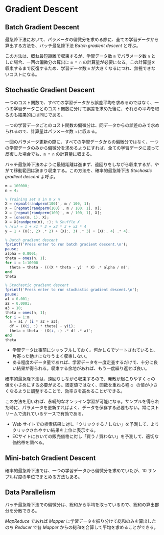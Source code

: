 # Gradient Descent

<script type="text/x-mathjax-config">
  MathJax.Hub.Config({ tex2jax: { inlineMath: [['$','$'], ["\\(","\\)"]] } });
</script>
<script type="text/javascript"
  src="http://cdn.mathjax.org/mathjax/latest/MathJax.js?config=TeX-AMS_HTML">
</script>

## Batch Gradient Descent

最急降下法において、パラメータの偏微分を求める際に、全ての学習データから算出する方法を、バッチ最急降下法 _Batch gradient descent_ と呼ぶ。

この方法は、概ね最短距離で収束するが、学習データ数 `m` でパラメータ数 `n` とした場合、一回の偏微分の算出に `m * n` の計算量が必要になる。この計算量を収束するまで反復するため、学習データ数 `m` が大きくなるにつれ、無視できないコストになる。

<script type="math/tex; mode=display" id="MathJax-Element-batch_grad">
J(\theta) = \frac{1}{2m} {\sum_{i=1}^{m} (h_{\theta}(x^{(i)})-y^{(i)})^2} \\
\frac{\partial}{\partial \theta_{j}} J(\theta) = \frac{1}{m} \sum_{i=1}^{m} (h_{\theta}(x^{(i)}) - y^{(i)}) x_{j}^{(i)} \\
\theta_{j} := \theta_{j} - \alpha \left( \frac{ \partial}{ \partial \theta_{j}} J(\theta) \right) \\
</script>

## Stochastic Gradient Descent

一つのコスト関数で、すべての学習データから誤差平均を求めるのではなく、一つの学習データごとのコスト関数に分けて誤差を求めた後に、それらの平均を取るのも結果的には同じである。

<script type="math/tex; mode=display" id="MathJax-Element-stochasitc_cost">
\text{cost$(\theta, (x^{(i)}, y^{(i)}))$} = \frac{1}{2} (h_{\theta}(x^{(i)}) - y^{(i)})^{2} \\
J(\theta) = \frac{1}{m} \sum_{i=1}^{m} \text{cost$(\theta, (x^{(i)}, y^{(i)}))$} \\
</script>

一つの学習データごとのコスト関数の偏微分は、同データからの誤差のみで求められるので、計算量はパラメータ数 `n` に収まる。

<script type="math/tex; mode=display" id="MathJax-Element-stochasitc_grad">
\frac{\partial}{\partial \theta_{j}} \text{cost$(\theta, (x^{(i)}, y^{(i)}))$} = (h_{\theta}(x^{(i)}) - y^{(i)}) x_{j}^{(i)} \\
\theta_{j} := \theta_{j} - \alpha \left( \frac{\partial}{\partial \theta_{j}} \text{cost$(\theta, (x^{(i)}, y^{(i)}))$} \right) \\
</script>

一回のパラメータ更新の際に、すべての学習データからの偏微分ではなく、一つの学習データのみから偏微分を求めるようにすれば、全ての学習データに渡って反復した場合でも、`m * n` の計算量に収まる。

バッチ最急降下法のように最短距離は進まず、遠回りをしながら収束するが、やがて移動範囲は狭まり収束する。この方法を、確率的最急降下法 _Stochastic gradient descent_ よ呼ぶ。

```octave
m = 100000;
n = 4;

% Training set X in m x n
X = repmat(randperm(100)', m / 100, 1);
X = [repmat(randperm(100)', m / 100, 1), X];
X = [repmat(randperm(100)', m / 100, 1), X];
X = [ones(m, 1), X];
X = X(randperm(m), :); % Shuffle X
% h(x) = 1 + x1 * 2 + x2 * 3 + x3 * 4
y = 1 + (X(:, 2) .* 2) + (X(:, 3) .* 3) + (X(:, 4) .* 4);

% Batch gradient descent
fprintf('Press enter to run batch gradient descent.\n');
pause;
alpha = 0.0001;
theta = ones(n, 1);
for i = 1:10000
  theta = theta - (((X * theta - y)' * X) .* alpha / m)';
end
theta

% Stochastic gradient descent
fprintf('Press enter to run stochastic gradient descent.\n');
pause;
a1 = 0.001;
a2 = 0.0001;
a3 = 10;
theta = ones(n, 1);
for i = 1:m
  a = a1 / (i * a2 + a3);
  df = (X(i, :) * theta) - y(i);
  theta = theta - (X(i, :) .* df .* a)';
end
theta
```

* 学習データは事前にシャッフルしておく。何かしらでソートされていると、片寄った動きになりうまく収束しない。
* ある程度のデータ量であれば、学習データを一度走査するだけで、十分に良い結果が得られる。収束する余地があれば、もう一度繰り返せば良い。

確率的最急降下法は、遠回りしながら収束するので、発散が起こりやすく `α` の値を小さめにする必要がある。固定値ではなく、回数を重ねる程 `α ` の値が小さくなるように調整することで、効率さを高めることができる。

<script type="math/tex; mode=display" id="MathJax-Element-stochasitc_grad_alpha">
{\scriptsize \text{$n = $ number of iteration}} \\
\alpha = \frac{\alpha_1}{n \cdot \alpha_2 + \alpha_3}
</script>

この方法を用いれば、永続的なオンライン学習が可能になる。サンプルを得られた時に、パラメータを更新すればよく、データを保存する必要もない。常にストリームで流れているケースで有効である。

* Web サイトでの検索結果に対し「クリックする / しない」を予測して、よりクリックされやすい結果を上位に表示する。
* ECサイトにおいての販売価格に対し「買う / 買わない」を予測して、適切な価格帯を調べる。

## Mini-batch Gradient Descent

確率的最急降下法では、一つの学習データから偏微分を求めていたが、10 サンプル程度の単位でまとめる方法もある。

<script type="math/tex; mode=display" id="MathJax-Element-mini_batch_grad">
\text{for $i = 1, 11, 21, 31, \ldots$} \\
\theta_{j} := \theta_{j} - \alpha \frac{1}{10} \sum_{k=i}^{i+9} (h_{\theta}(x^{(k)}) - y^{(k)}) x_{j}^{(k)} \\
</script>

## Data Parallelism

バッチ最急降下法での偏微分は、総和から平均を取っているので、総和の算出部分を分散できる。

<script type="math/tex; mode=display" id="MathJax-Element-data_parallelism_grad">
\frac{\partial}{\partial \theta_{j}} J(\theta) = \frac{1}{m} \sum_{i=1}^{m} (h_{\theta}(x^{(i)}) - y^{(i)}) x_{j}^{(i)} = \frac{1}{m} s_{j} \\
s_{j} = \sum_{i=1}^{m} (h_{\theta}(x^{(i)}) - y^{(i)}) x_{j}^{(i)} \\
</script>

_MapReduce_ であれば _Mapper_ に学習データを振り分けて総和のみを算出したのち _Reducer_ で各 _Mapper_ からの総和を合算して平均を求めることができる。

<script type="math/tex; mode=display" id="MathJax-Element-data_parallelism_mapred">
{\scriptsize \text{$m = 80,000$}} \\
\begin{align}
s_{j}^{(1)} & = \sum_{i=1}^{10,000} (h_{\theta}(x^{(i)}) - y^{(i)}) x_{j}^{(i)} & \text{mapper1} \\
s_{j}^{(2)} & = \sum_{i=10,001}^{20,000} (h_{\theta}(x^{(i)}) - y^{(i)}) x_{j}^{(i)} & \text{mapper2} \\
& \vdots & \\
s_{j}^{(8)} & = \sum_{i=70,001}^{80,000} (h_{\theta}(x^{(i)}) - y^{(i)}) x_{j}^{(i)} & \text{mapper8} \\
\theta_{j} & := \theta_{j} - \alpha \frac{1}{m} \sum_{k=1}^{8} s_{j}^{(k)} & \text{reducer} \\
\end{align} \\
</script>
